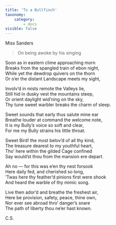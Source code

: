```yaml
---
title: 'To a Bullfinch'
taxonomy:
    category:
        - docs
visible: false
---
```


<div class="author">Miss Sanders</div>

> On being awoke by his singing  
  
Soon as in eastern clime approaching morn  
Breaks from the spangled train of ebon night,  
While yet the dewdrop quivers on the thorn  
Or o’er the distant Landscape meets my sight,  
  
Involv’d in mists remote the Valleys lie,  
Still hid in dusky vest the mountains steep,  
Or orient daylight wid’ning on the sky,  
Thy tune sweet warbler breaks the charm of sleep.  
  
Sweet sounds that early thus salute mine ear  
Breathe louder at command the welcome note,  
It is my Bully’s voice so soft and clear,  
For me my Bully strains his little throat.  
  
Sweet Bird! the most belov’d of all thy kind,  
The treasure dearest to my youthful heart,  
Tho’ here within the gilded Cage confined  
Say would’st thou from the mansion ere depart.  
  
Ah no — for this was e’en thy nest forsook  
Here daily fed, and cherished so long,  
’Twas here thy feather’d pinions first were shook  
And heard the warble of thy mimic song.  
  
Live then ador’d and breathe the freshest air,  
Here be provision, safety, peace, thine own,  
Nor ever see abroad thro’ danger’s snare  
The path of liberty thou ne’er hast known.  
  
C.S.